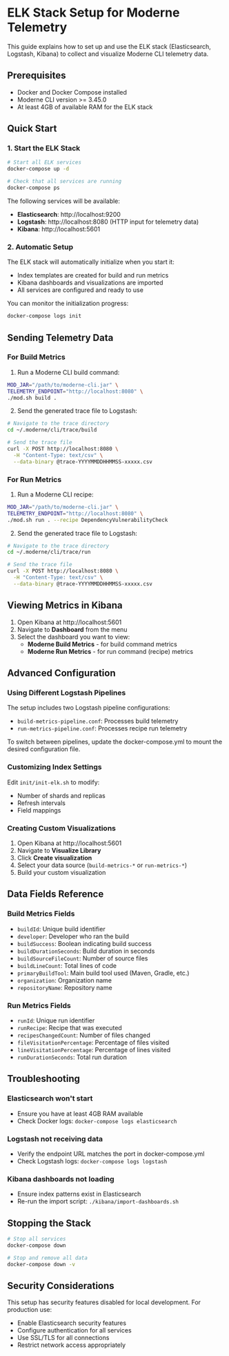 # ELK Stack Setup for Moderne Telemetry

This guide explains how to set up and use the ELK stack (Elasticsearch, Logstash, Kibana) to collect and visualize Moderne CLI telemetry data.

## Prerequisites

- Docker and Docker Compose installed
- Moderne CLI version >= 3.45.0
- At least 4GB of available RAM for the ELK stack

## Quick Start

### 1. Start the ELK Stack

```bash
# Start all ELK services
docker-compose up -d

# Check that all services are running
docker-compose ps
```

The following services will be available:
- **Elasticsearch**: http://localhost:9200
- **Logstash**: http://localhost:8080 (HTTP input for telemetry data)
- **Kibana**: http://localhost:5601

### 2. Automatic Setup

The ELK stack will automatically initialize when you start it:
- Index templates are created for build and run metrics
- Kibana dashboards and visualizations are imported
- All services are configured and ready to use

You can monitor the initialization progress:
```bash
docker-compose logs init
```

## Sending Telemetry Data

### For Build Metrics

1. Run a Moderne CLI build command:
```bash
MOD_JAR="/path/to/moderne-cli.jar" \
TELEMETRY_ENDPOINT="http://localhost:8080" \
./mod.sh build .
```

2. Send the generated trace file to Logstash:
```bash
# Navigate to the trace directory
cd ~/.moderne/cli/trace/build

# Send the trace file
curl -X POST http://localhost:8080 \
  -H "Content-Type: text/csv" \
  --data-binary @trace-YYYYMMDDHHMMSS-xxxxx.csv
```

### For Run Metrics

1. Run a Moderne CLI recipe:
```bash
MOD_JAR="/path/to/moderne-cli.jar" \
TELEMETRY_ENDPOINT="http://localhost:8080" \
./mod.sh run . --recipe DependencyVulnerabilityCheck
```

2. Send the generated trace file to Logstash:
```bash
# Navigate to the trace directory
cd ~/.moderne/cli/trace/run

# Send the trace file
curl -X POST http://localhost:8080 \
  -H "Content-Type: text/csv" \
  --data-binary @trace-YYYYMMDDHHMMSS-xxxxx.csv
```

## Viewing Metrics in Kibana

1. Open Kibana at http://localhost:5601
2. Navigate to **Dashboard** from the menu
3. Select the dashboard you want to view:
   - **Moderne Build Metrics** - for build command metrics
   - **Moderne Run Metrics** - for run command (recipe) metrics

## Advanced Configuration

### Using Different Logstash Pipelines

The setup includes two Logstash pipeline configurations:
- `build-metrics-pipeline.conf`: Processes build telemetry
- `run-metrics-pipeline.conf`: Processes recipe run telemetry

To switch between pipelines, update the docker-compose.yml to mount the desired configuration file.

### Customizing Index Settings

Edit `init/init-elk.sh` to modify:
- Number of shards and replicas
- Refresh intervals
- Field mappings

### Creating Custom Visualizations

1. Open Kibana at http://localhost:5601
2. Navigate to **Visualize Library**
3. Click **Create visualization**
4. Select your data source (`build-metrics-*` or `run-metrics-*`)
5. Build your custom visualization

## Data Fields Reference

### Build Metrics Fields
- `buildId`: Unique build identifier
- `developer`: Developer who ran the build
- `buildSuccess`: Boolean indicating build success
- `buildDurationSeconds`: Build duration in seconds
- `buildSourceFileCount`: Number of source files
- `buildLineCount`: Total lines of code
- `primaryBuildTool`: Main build tool used (Maven, Gradle, etc.)
- `organization`: Organization name
- `repositoryName`: Repository name

### Run Metrics Fields
- `runId`: Unique run identifier
- `runRecipe`: Recipe that was executed
- `recipesChangedCount`: Number of files changed
- `fileVisitationPercentage`: Percentage of files visited
- `lineVisitationPercentage`: Percentage of lines visited
- `runDurationSeconds`: Total run duration

## Troubleshooting

### Elasticsearch won't start
- Ensure you have at least 4GB RAM available
- Check Docker logs: `docker-compose logs elasticsearch`

### Logstash not receiving data
- Verify the endpoint URL matches the port in docker-compose.yml
- Check Logstash logs: `docker-compose logs logstash`

### Kibana dashboards not loading
- Ensure index patterns exist in Elasticsearch
- Re-run the import script: `./kibana/import-dashboards.sh`

## Stopping the Stack

```bash
# Stop all services
docker-compose down

# Stop and remove all data
docker-compose down -v
```

## Security Considerations

This setup has security features disabled for local development. For production use:
- Enable Elasticsearch security features
- Configure authentication for all services
- Use SSL/TLS for all connections
- Restrict network access appropriately